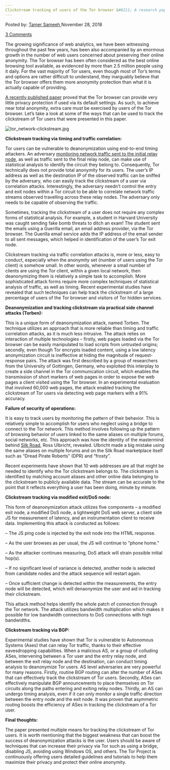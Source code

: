 ```yaml
---
Clickstream tracking of users of the Tor browser &#8211; A research paper
---
```

<article class="post-listing post-27401 post type-post status-publish format-standard has-post-thumbnail hentry category-deepdot-news tag-browser tag-clickstream tag-paper tag-research tag-tor tag-tracking tag-users">
<div class="post-inner">
<p class="post-meta">
<span>Posted by: <a href="https://www.deepdotweb.com/author/tamersameeh/" title="">Tamer Sameeh </a></span>
<span>November 28, 2018</span>

<span><a href="https://www.deepdotweb.com/2018/11/28/clickstream-tracking-of-users-of-the-tor-browser-a-research-paper/#comments">3 Comments</a></span>
</p>
<div class="clear"></div>
<div class="entry">
<p>The growing significance of web analytics, we have been witnessing throughout the past few years, has been also accompanied by an enormous growth in the number of web users concerned about preserving their online anonymity. The Tor browser has been often considered as the best online browsing tool available, as evidenced by more than 2.5 million people using it daily. For the vast majority of Tor users, even though most of Tor&#8217;s terms and options are rather difficult to understand, they inarguably believe that the Tor browser offers them more anonymity protection than what it is actually capable of providing.</p>
<p><a href="https://www.tandfonline.com/doi/abs/10.1080/23742917.2018.1518060">A recently published paper</a> proved that the Tor browser can provide very little privacy protection if used via its default settings. As such, to achieve near total anonymity, extra care must be exercised by users of the Tor browser. Let&#8217;s take a look at some of the ways that can be used to track the clickstream of Tor users that were presented in this paper.</p>
<p><img class="wp-image-27404" src="https://www.deepdotweb.com/wp-content/uploads/2018/11/tor_network-clickstream-jpg-1.jpeg" alt="tor_network-clickstream.jpg" srcset="https://www.deepdotweb.com/wp-content/uploads/2018/11/tor_network-clickstream-jpg-1.jpeg 680w, https://www.deepdotweb.com/wp-content/uploads/2018/11/tor_network-clickstream-jpg-1-300x176.jpeg 300w" sizes="(max-width: 680px) 100vw, 680px" /></p>
<p><strong>Clickstream tracking via timing and traffic correlation:</strong></p>
<p>Tor users can be vulnerable to deanonymization using end-to-end timing attackers. An adversary <a href="https://www.deepdotweb.com/2018/10/10/digestor-comparative-tool-for-tor-passive-traffic-analysis-attacks/">monitoring network traffic sent to the initial relay node</a>, as well as traffic sent to the final relay node, can make use of statistical analysis to identify the circuit they belong to. Consequently, Tor technically does not provide total anonymity for its users. The user&#8217;s IP address as well as the destination IP of the observed traffic can be sniffed by the adversary, who can easily track the clickstream of a user via correlation attacks. Interestingly, the adversary needn&#8217;t control the entry and exit nodes within a Tor circuit to be able to correlate network traffic streams observed travelling across these relay nodes. The adversary only needs to be capable of observing the traffic.</p>
<p>Sometimes, tracking the clickstream of a user does not require any complex forms of statistical analysis. For example, a student in Harvard University was caught sending fake bomb threats to ditch an exam! The student sent the emails using a Guerilla email, an email address provider, via the Tor browser. The Guerilla email service adds the IP address of the email sender to all sent messages, which helped in identification of the user&#8217;s Tor exit node.</p>
<p>Clickstream tracking via traffic correlation attacks is, more or less, easy to conduct, especially when the anonymity set (number of users using the Tor client) is somehow small. In other words, whenever a small number of clients are using the Tor client, within a given local network, then deanonymizing them is relatively a simple task to accomplish. More sophisticated attack forms require more complex techniques of statistical analysis of traffic, as well as timing. Recent experimental studies have revealed that such techniques can help track the clickstream of a large percentage of users of the Tor browser and visitors of Tor hidden services.</p>
<p><strong>Deanonymization and tracking clickstream via practical side channel attacks (Torben):</strong></p>
<p>This is a unique form of deanonymization attack, named Torben. The technique utilizes an approach that is more reliable than timing and traffic correlation attacks, as it is much less intrusive. The attack relies on interaction of multiple technologies &#8211; firstly, web pages loaded via the Tor browser can be easily manipulated to load scripts from untrusted origins; secondly, even though Tor encrypts loaded content, using a low latency anonymization circuit is ineffective at hiding the magnitude of request-response pairs. The attack was first described by a group of researchers from the University of Gottingen, Germany, who exploited this interplay to create a side channel in the Tor communication circuit, which enables the transmission of short markers of web pages in order to expose the web pages a client visited using the Tor browser. In an experimental evaluation that involved 60,000 web pages, the attack enabled tracking the clickstream of Tor users via detecting web page markers with a 91% accuracy.</p>
<p><strong>Failure of security of operations:</strong></p>
<p>It is easy to track users by monitoring the pattern of their behavior. This is relatively simple to accomplish for users who neglect using a bridge to connect to the Tor network. This method involves following up the pattern of browsing behavior of users linked to the same aliases on multiple forums, social networks, etc. This approach was how the identity of the mastermind behind <a href="https://www.deepdotweb.com/2015/01/15/step-towards-the-star-chamber/">Silk Road</a>, Ross Ulbricht, revealed. Ulbricht made a big mistake using the same aliases on multiple forums and on the Silk Road marketplace itself such as &#8220;Dread Pirate Roberts&#8221; (DPR) and &#8220;frosty&#8221;.</p>
<p>Recent experiments have shown that 10 web addresses are all that might be needed to identify who the Tor clickstream belongs to. The clickstream is identified by matching account aliases and other online data belonging to the clickstream to publicly available data. The stream can be accurate to the point that it reflects everything a user has been doing, minute by minute.</p>
<p><strong>Clickstream tracking via modified exit/DoS node:</strong></p>
<p>This form of deanonymization attack utilizes five components &#8211; a modified exit node, a modified DoS node, a lightweight DoS web server, a client side JS for measurement of latency, and an instrumentation client to receive data. Implementing this attack is conducted as follows:</p>
<p>&#8211; The JS ping code is injected by the exit node into the HTML response.</p>
<p>&#8211; As the user browses as per usual, the JS will continue to &#8220;phone home.&#8221;</p>
<p>&#8211; As the attacker continues measuring, DoS attack will strain possible initial hop(s).</p>
<p>&#8211; If no significant level of variance is detected, another node is selected from candidate nodes and the attack sequence will restart again.</p>
<p>&#8211; Once sufficient change is detected within the measurements, the entry node will be detected, which will denaonymize the user and aid in tracking their clickstream.</p>
<p>This attack method helps identify the whole patch of connection through the Tor network. The attack utilizes bandwidth multiplication which makes it possible for low bandwidth connections to DoS connections with high bandwidths.</p>
<p><strong>Clickstream tracking via BGP:</strong></p>
<p>Experimental studies have shown that Tor is vulnerable to Autonomous Systems (Ases) that can relay Tor traffic, thanks to their effective eavesdropping capabilities. When a malicious AS, or a group of colluding ASes, intervening between a Tor user and the entry relay node, and between the exit relay node and the destination, can conduct timing analysis to deanonymize Tor users. AS level adversaries are very powerful for many reasons. Firstly, routine BGP routing can alter the number of ASes that can effectively track the clickstream of Tor users. Secondly, ASes can effectively manipulate BGP announcements to place themselves on Tor circuits along the paths entering and exiting relay nodes. Thirdly, an AS can undergo timing analysis, even if it can only monitor a single traffic direction between the entry node and the exit node. It was proven that asymmetric routing boosts the efficiency of ASes in tracking the clickstream of a Tor user.</p>
<p><strong>Final thoughts:</strong></p>
<p>The paper presented multiple means for tracking the clickstream of Tor users. It is worth mentioning that the biggest weakness that can boost the success of deanonymization attacks is the user. Users should be aware of techniques that can increase their privacy via Tor such as using a bridge, disabling JS, avoiding using Windows OS, and others. The Tor Project is continuously offering users detailed guidelines and tutorials to help them maximize their privacy and protect their online anonymity.</p>
</div>
<span style="display:none"><a href="https://www.deepdotweb.com/tag/browser/" rel="tag">browser</a> <a href="https://www.deepdotweb.com/tag/clickstream/" rel="tag">clickstream</a> <a href="https://www.deepdotweb.com/tag/paper/" rel="tag">paper</a> <a href="https://www.deepdotweb.com/tag/research/" rel="tag">research</a> <a href="https://www.deepdotweb.com/tag/tor/" rel="tag">tor</a> <a href="https://www.deepdotweb.com/tag/tracking/" rel="tag">tracking</a> <a href="https://www.deepdotweb.com/tag/users/" rel="tag">users</a></span> <span style="display:none" class="updated">2018-11-28</span>
<div style="display:none" class="vcard author" itemprop="author" itemscope itemtype="http://schema.org/Person"><strong class="fn" itemprop="name"><a href="https://www.deepdotweb.com/author/tamersameeh/" title="Posts by Tamer Sameeh" rel="author">Tamer Sameeh</a></strong></div>
</div>
</article>

